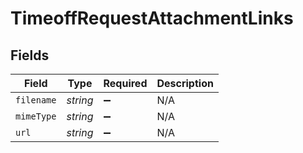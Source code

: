 # TimeoffRequestAttachmentLinks


## Fields

| Field              | Type               | Required           | Description        |
| ------------------ | ------------------ | ------------------ | ------------------ |
| `filename`         | *string*           | :heavy_minus_sign: | N/A                |
| `mimeType`         | *string*           | :heavy_minus_sign: | N/A                |
| `url`              | *string*           | :heavy_minus_sign: | N/A                |